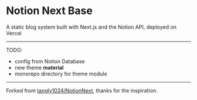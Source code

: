 # Notion Next Base

A static blog system built with Next.js and the Notion API, deployed on Vercel

---

TODO:

- config from Notion Database
- new theme **material**
- monorepo directory for theme module

---

Forked from [tangly1024/NotionNext](https://github.com/tangly1024/NotionNext), thanks for the inspiration.
